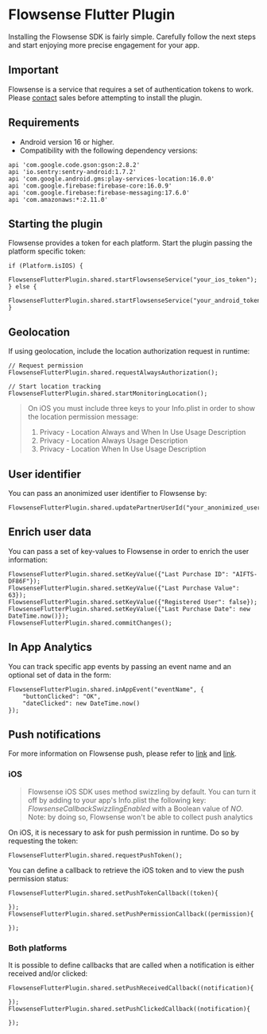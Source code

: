 # Flowsense Flutter Plugin

Installing the Flowsense SDK is fairly simple. Carefully follow the next steps and start enjoying more precise engagement for your app.

## Important

Flowsense is a service that requires a set of authentication tokens to work. Please [contact](contato@flowsense.com.br) sales before attempting to install the plugin.

## Requirements

- Android version 16 or higher.
- Compatibility with the following dependency versions:

```
api 'com.google.code.gson:gson:2.8.2'
api 'io.sentry:sentry-android:1.7.2'
api 'com.google.android.gms:play-services-location:16.0.0'
api 'com.google.firebase:firebase-core:16.0.9'
api 'com.google.firebase:firebase-messaging:17.6.0'
api 'com.amazonaws:*:2.11.0'
```

## Starting the plugin

Flowsense provides a token for each platform. Start the plugin passing the platform specific token:

```
if (Platform.isIOS) {
    FlowsenseFlutterPlugin.shared.startFlowsenseService("your_ios_token");
} else {
    FlowsenseFlutterPlugin.shared.startFlowsenseService("your_android_token");
}
```

## Geolocation

If using geolocation, include the location authorization request in runtime:

```
// Request permission
FlowsenseFlutterPlugin.shared.requestAlwaysAuthorization();

// Start location tracking
FlowsenseFlutterPlugin.shared.startMonitoringLocation();
```

> On iOS you must include three keys to your Info.plist in order to show the location permission message:
> 1. Privacy - Location Always and When In Use Usage Description
> 2. Privacy - Location Always Usage Description
> 3. Privacy - Location When In Use Usage Description

## User identifier

You can pass an anonimized user identifier to Flowsense by:

```
FlowsenseFlutterPlugin.shared.updatePartnerUserId("your_anonimized_user_info");
```

## Enrich user data

You can pass a set of key-values to Flowsense in order to enrich the user information:

```
FlowsenseFlutterPlugin.shared.setKeyValue({"Last Purchase ID": "AIFTS-DF86F"});
FlowsenseFlutterPlugin.shared.setKeyValue({"Last Purchase Value": 63});
FlowsenseFlutterPlugin.shared.setKeyValue({"Registered User": false});
FlowsenseFlutterPlugin.shared.setKeyValue({"Last Purchase Date": new DateTime.now()});
FlowsenseFlutterPlugin.shared.commitChanges();
```

## In App Analytics

You can track specific app events by passing an event name and an optional set of data in the form:

```
FlowsenseFlutterPlugin.shared.inAppEvent("eventName", {
    "buttonClicked": "OK",
    "dateClicked": new DateTime.now()
});
```

## Push notifications

For more information on Flowsense push, please refer to [link](https://docs.flowsense.com.br/pt/android/push_notifications/#notificacoes-push) and [link](https://docs.flowsense.com.br/pt/ios/push_notifications/#notificacoes-push).

### iOS

> Flowsense iOS SDK uses method swizzling by default. You can turn it off by adding to your app's Info.plist the following key: *FlowsenseCallbackSwizzlingEnabled* with a Boolean value of *NO*.
> Note: by doing so, Flowsense won't be able to collect push analytics

On iOS, it is necessary to ask for push permission in runtime. Do so by requesting the token:

```
FlowsenseFlutterPlugin.shared.requestPushToken();
```

You can define a callback to retrieve the iOS token and to view the push permission status:

```
FlowsenseFlutterPlugin.shared.setPushTokenCallback((token){

});
FlowsenseFlutterPlugin.shared.setPushPermissionCallback((permission){

});
```

### Both platforms

It is possible to define callbacks that are called when a notification is either received and/or clicked:

```
FlowsenseFlutterPlugin.shared.setPushReceivedCallback((notification){
    
});
FlowsenseFlutterPlugin.shared.setPushClickedCallback((notification){

});
```
